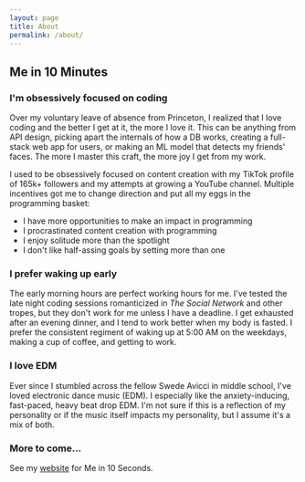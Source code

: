 ```yaml
---
layout: page
title: About
permalink: /about/
---
```


## Me in 10 Minutes

### I'm obsessively focused on coding

Over my voluntary leave of absence from Princeton, I realized that I love coding and the better I get at it, the more I love it. This can be anything from API design, picking apart the internals of how a DB works, creating a full-stack web app for users, or making an ML model that detects my friends' faces. The more I master this craft, the more joy I get from my work.

I used to be obsessively focused on content creation with my TikTok profile of 165k+ followers and my attempts at growing a YouTube channel. Multiple incentives got me to change direction and put all my eggs in the programming basket:

- I have more opportunities to make an impact in programming
- I procrastinated content creation with programming
- I enjoy solitude more than the spotlight
- I don't like half-assing goals by setting more than one

### I prefer waking up early

The early morning hours are perfect working hours for me. I've tested the late night coding sessions romanticized in _The Social Network_ and other tropes, but they don't work for me unless I have a deadline. I get exhausted after an evening dinner, and I tend to work better when my body is fasted. I prefer the consistent regiment of waking up at 5:00 AM on the weekdays, making a cup of coffee, and getting to work.

### I love EDM

Ever since I stumbled across the fellow Swede Avicci in middle school, I've loved electronic dance music (EDM). I especially like the anxiety-inducing, fast-paced, heavy beat drop EDM. I'm not sure if this is a reflection of my personality or if the music itself impacts my personality, but I assume it's a mix of both.

### More to come...

See my [website](https://krisselberg.com/) for Me in 10 Seconds.
